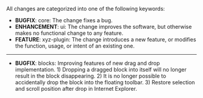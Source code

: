 All changes are categorized into one of the following keywords:

- **BUGFIX**:      core: The change fixes a bug.
- **ENHANCEMENT**: ui: The change improves the software, but otherwise makes no
                   functional change to any feature.
- **FEATURE**:     xyz-plugin: The change introduces a new feature, or modifies the function,
                   usage, or intent of an existing one.

----

- **BUGFIX**: blocks: Improving features of new drag and drop implementation.
              1) Dropping a dragged block into itself will no longer result in
                 the block disappearing.
              2) It is no longer possible to accidentally drop the block into
                 the floating toolbar.
              3) Restore selection and scroll position after drop in Internet
                 Explorer.

